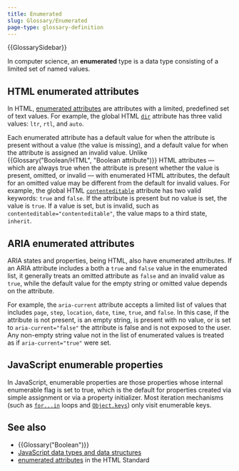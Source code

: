 ```yaml
---
title: Enumerated
slug: Glossary/Enumerated
page-type: glossary-definition
---
```


{{GlossarySidebar}}

In computer science, an **enumerated** type is a data type consisting of a limited set of named values.

## HTML enumerated attributes

In HTML, [enumerated attributes](https://html.spec.whatwg.org/multipage/common-microsyntaxes.html#enumerated-attribute) are attributes with a limited, predefined set of text values. For example, the global HTML [`dir`](/en-US/docs/Web/HTML/Global_attributes/dir) attribute has three valid values: `ltr`, `rtl`, and `auto`.

Each enumerated attribute has a default value for when the attribute is present without a value (the value is missing), and a default value for when the attribute is assigned an invalid value. Unlike {{Glossary("Boolean/HTML", "Boolean attribute")}} HTML attributes — which are always true when the attribute is present whether the value is present, omitted, or invalid — with enumerated HTML attributes, the default for an omitted value may be different from the default for invalid values. For example, the global HTML [`contenteditable`](/en-US/docs/Web/HTML/Global_attributes/contenteditable) attribute has two valid keywords: `true` and `false`. If the attribute is present but no value is set, the value is `true`. If a value is set, but is invalid, such as `contenteditable="contenteditable"`, the value maps to a third state, `inherit`.

## ARIA enumerated attributes

ARIA states and properties, being HTML, also have enumerated attributes. If an ARIA attribute includes a both a `true` and `false` value in the enumerated list, it generally treats an omitted attribute as `false` and an invalid value as `true`, while the default value for the empty string or omitted value depends on the attribute.

For example, the `aria-current` attribute accepts a limited list of values that includes `page`, `step`, `location`, `date`, `time`, `true`, and `false`. In this case, if the attribute is not present, is an empty string, is present with no value, or is set to `aria-current="false"` the attribute is false and is not exposed to the user. Any non-empty string value not in the list of enumerated values is treated as if `aria-current="true"` were set.

## JavaScript enumerable properties

In JavaScript, enumerable properties are those properties whose internal enumerable flag is set to true, which is the default for properties created via simple assignment or via a property initializer. Most iteration mechanisms (such as [`for...in`](/en-US/docs/Web/JavaScript/Reference/Statements/for...in) loops and [`Object.keys`](/en-US/docs/Web/JavaScript/Reference/Global_Objects/Object/keys)) only visit enumerable keys.

## See also

- {{Glossary("Boolean")}}
- [JavaScript data types and data structures](/en-US/docs/Web/JavaScript/Guide/Data_structures)
- [enumerated attributes](https://html.spec.whatwg.org/multipage/common-microsyntaxes.html#enumerated-attribute) in the HTML Standard
